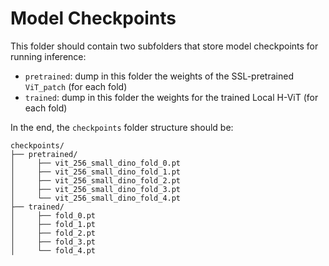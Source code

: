 # Model Checkpoints

This folder should contain two subfolders that store  model checkpoints for running inference:

* `pretrained`: dump in this folder the weights of the SSL-pretrained `ViT_patch` (for each fold)
* `trained`: dump in this folder the weights for the trained Local H-ViT (for each fold)

In the end, the `checkpoints` folder structure should be:

```
checkpoints/
├── pretrained/
│     ├── vit_256_small_dino_fold_0.pt
│     ├── vit_256_small_dino_fold_1.pt
│     ├── vit_256_small_dino_fold_2.pt
│     ├── vit_256_small_dino_fold_3.pt
│     └── vit_256_small_dino_fold_4.pt
├── trained/
│     ├── fold_0.pt
│     ├── fold_1.pt
│     ├── fold_2.pt
│     ├── fold_3.pt
│     └── fold_4.pt
```
